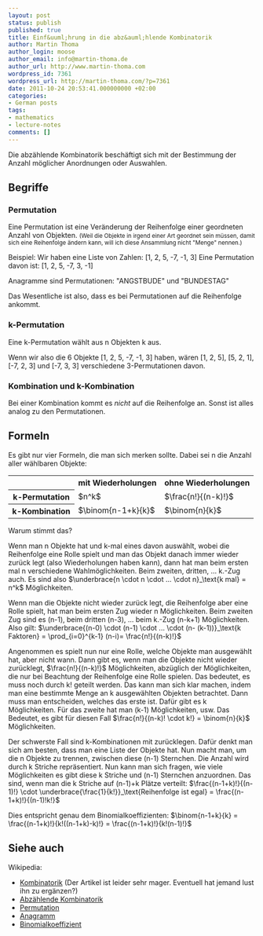 ```yaml
---
layout: post
status: publish
published: true
title: Einf&uuml;hrung in die abz&auml;hlende Kombinatorik
author: Martin Thoma
author_login: moose
author_email: info@martin-thoma.de
author_url: http://www.martin-thoma.com
wordpress_id: 7361
wordpress_url: http://martin-thoma.com/?p=7361
date: 2011-10-24 20:53:41.000000000 +02:00
categories:
- German posts
tags:
- mathematics
- lecture-notes
comments: []
---
```

Die abz&auml;hlende Kombinatorik besch&auml;ftigt sich mit der Bestimmung der Anzahl m&ouml;glicher Anordnungen oder Auswahlen.

<h2>Begriffe</h2>
<h3>Permutation</h3>
Eine Permutation ist eine Ver&auml;nderung der Reihenfolge einer geordneten Anzahl von Objekten. <small>(Weil die Objekte in irgend einer Art geordnet sein m&uuml;ssen, damit sich eine Reihenfolge &auml;ndern kann, will ich diese Ansammlung nicht "Menge" nennen.)</small>

Beispiel:
Wir haben eine Liste von Zahlen: [1, 2, 5, -7, -1, 3]
Eine Permutation davon ist: [1, 2, 5, -7, 3, -1]

Anagramme sind Permutationen: "ANGSTBUDE" und "BUNDESTAG"

Das Wesentliche ist also, dass es bei Permutationen auf die Reihenfolge ankommt.

<h3>k-Permutation</h3>
Eine k-Permutation w&auml;hlt aus n Objekten k aus. 

Wenn wir also die 6 Objekte [1, 2, 5, -7, -1, 3] haben, w&auml;ren [1, 2, 5], [5, 2, 1], [-7, 2, 3] und [-7, 3, 3] verschiedene 3-Permutationen davon.

<h3>Kombination und k-Kombination</h3>
Bei einer Kombination kommt es <em>nicht</em> auf die Reihenfolge an. Sonst ist alles analog zu den Permutationen.

<h2>Formeln</h2>
Es gibt nur vier Formeln, die man sich merken sollte. Dabei sei n die Anzahl aller w&auml;hlbaren Objekte:

<table>
<tr><th>&nbsp;</th><th>mit Wiederholungen</th><th>ohne Wiederholungen</th></tr>
<tr><th>k-Permutation</th><td>$n^k$</td><td>$\frac{n!}{(n-k)!}$</td></tr>
<tr><th>k-Kombination</th><td>$\binom{n-1+k}{k}$</td><td>$\binom{n}{k}$</td></tr>
</table>

Warum stimmt das?

Wenn man n Objekte hat und k-mal eines davon ausw&auml;hlt, wobei die Reihenfolge eine Rolle spielt und man das Objekt danach immer wieder zur&uuml;ck legt (also Wiederholungen haben kann), dann hat man beim ersten mal n verschiedene Wahlm&ouml;glichkeiten. Beim zweiten, dritten, ... k.-Zug auch. Es sind also $\underbrace{n \cdot n \cdot ... \cdot n}_\text{k mal} = n^k$ M&ouml;glichkeiten.

Wenn man die Objekte nicht wieder zur&uuml;ck legt, die Reihenfolge aber eine Rolle spielt, hat man beim ersten Zug wieder n M&ouml;glichkeiten. Beim zweiten Zug sind es (n-1), beim dritten (n-3), ... beim k.-Zug (n-k+1) M&ouml;glichkeiten. Also gilt:
$\underbrace{(n-0) \cdot (n-1) \cdot ... \cdot (n- (k-1))}_\text{k Faktoren} = \prod_{i=0}^{k-1} (n-i)=  \frac{n!}{(n-k)!}$

Angenommen es spielt nun nur eine Rolle, welche Objekte man ausgew&auml;hlt hat, aber nicht wann. Dann gibt es, wenn man die Objekte nicht wieder zur&uuml;cklegt, $\frac{n!}{(n-k)!}$ M&ouml;glichkeiten, abz&uuml;glich der M&ouml;glichkeiten, die nur bei Beachtung der Reihenfolge eine Rolle spielen. Das bedeutet, es muss noch durch k! geteilt werden. Das kann man sich klar machen, indem man eine bestimmte Menge an k ausgew&auml;hlten Objekten betrachtet. Dann muss man entscheiden, welches das erste ist. Daf&uuml;r gibt es k M&ouml;glichkeiten. F&uuml;r das zweite hat man (k-1) M&ouml;glichkeiten, usw. Das Bedeutet, es gibt f&uuml;r diesen Fall $\frac{n!}{(n-k)! \cdot k!} = \binom{n}{k}$ M&ouml;glichkeiten.

Der schwerste Fall sind k-Kombinationen mit zur&uuml;cklegen. Daf&uuml;r denkt man sich am besten, dass man eine Liste der Objekte hat. Nun macht man, um die n Objekte zu trennen, zwischen diese (n-1) Sternchen. Die Anzahl wird durch k Striche repr&auml;sentiert.
Nun kann man sich fragen, wie viele M&ouml;glichkeiten es gibt diese k Striche und (n-1) Sternchen anzuordnen.  Das sind, wenn man die k Striche auf (n-1)+k Pl&auml;tze verteilt:
$\frac{(n-1+k)!}{(n-1)!} \cdot \underbrace{\frac{1}{k!}}_\text{Reihenfolge ist egal} = \frac{(n-1+k)!}{(n-1)!k!}$

Dies entspricht genau dem Binomialkoeffizienten:
$\binom{n-1+k}{k} = \frac{(n-1+k)!}{k!((n-1+k)-k)!} = \frac{(n-1+k)!}{k!(n-1)!}$

<h2>Siehe auch</h2>
Wikipedia:
<ul>
  <li><a href="http://de.wikipedia.org/wiki/Kombinatorik">Kombinatorik</a> (Der Artikel ist leider sehr mager. Eventuell hat jemand lust ihn zu erg&auml;nzen?)</li>
  <li><a href="http://de.wikipedia.org/wiki/Abz%C3%A4hlende_Kombinatorik">Abz&auml;hlende Kombinatorik</a></li>
  <li><a href="http://de.wikipedia.org/wiki/Permutation">Permutation</a></li>
  <li><a href="http://de.wikipedia.org/wiki/Anagramm">Anagramm</a></li>
  <li><a href="http://de.wikipedia.org/wiki/Binomialkoeffizient">Binomialkoeffizient</a></li>
</ul>
